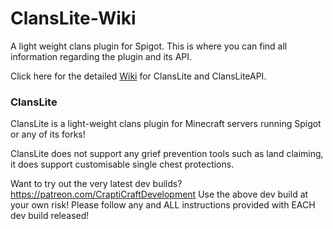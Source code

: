 # ClansLite-Wiki
A light weight clans plugin for Spigot.  This is where you can find all information regarding the plugin and its API.

Click here for the detailed [Wiki](https://github.com/CraptiCraft-Development/ClansLite-Wiki/wiki) for ClansLite and ClansLiteAPI.

### ClansLite
ClansLite is a light-weight clans plugin for Minecraft servers running Spigot or any of its forks!

ClansLite does not support any grief prevention tools such as land claiming, it does support customisable single chest protections.

Want to try out the very latest dev builds?
https://patreon.com/CraptiCraftDevelopment
Use the above dev build at your own risk! Please follow any and ALL instructions provided with EACH dev build released!

